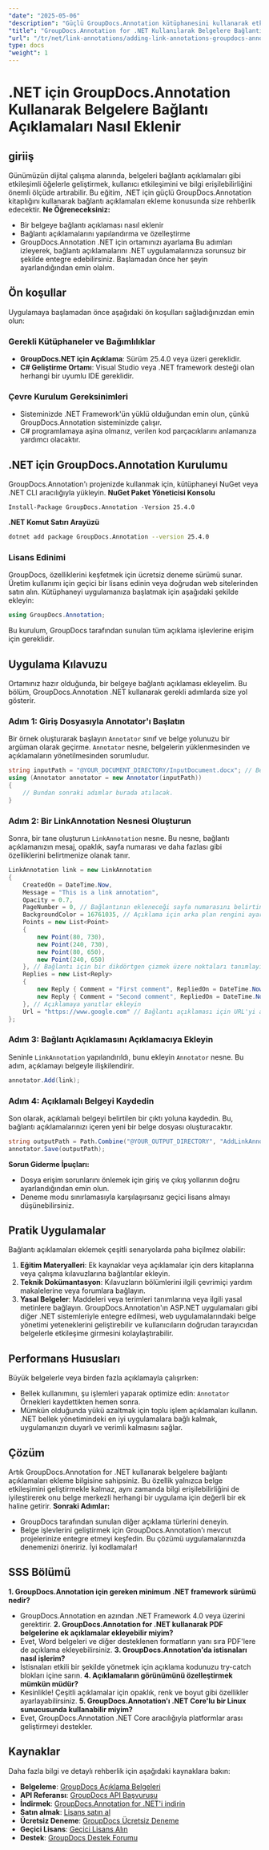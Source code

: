 ```yaml
---
"date": "2025-05-06"
"description": "Güçlü GroupDocs.Annotation kütüphanesini kullanarak etkileşimli bağlantı açıklamaları ekleyerek .NET uygulamalarınızı nasıl geliştireceğinizi öğrenin. Adım adım kılavuzumuzu izleyin ve bugün belge etkileşimini iyileştirin."
"title": "GroupDocs.Annotation for .NET Kullanılarak Belgelere Bağlantı Açıklamaları Nasıl Eklenir | Geliştirici Kılavuzu"
"url": "/tr/net/link-annotations/adding-link-annotations-groupdocs-annotation-dotnet/"
type: docs
"weight": 1
---
```


# .NET için GroupDocs.Annotation Kullanarak Belgelere Bağlantı Açıklamaları Nasıl Eklenir
## giriiş
Günümüzün dijital çalışma alanında, belgeleri bağlantı açıklamaları gibi etkileşimli öğelerle geliştirmek, kullanıcı etkileşimini ve bilgi erişilebilirliğini önemli ölçüde artırabilir. Bu eğitim, .NET için güçlü GroupDocs.Annotation kitaplığını kullanarak bağlantı açıklamaları ekleme konusunda size rehberlik edecektir.
**Ne Öğreneceksiniz:**
- Bir belgeye bağlantı açıklaması nasıl eklenir
- Bağlantı açıklamalarını yapılandırma ve özelleştirme
- GroupDocs.Annotation .NET için ortamınızı ayarlama
Bu adımları izleyerek, bağlantı açıklamalarını .NET uygulamalarınıza sorunsuz bir şekilde entegre edebilirsiniz. Başlamadan önce her şeyin ayarlandığından emin olalım.
## Ön koşullar
Uygulamaya başlamadan önce aşağıdaki ön koşulları sağladığınızdan emin olun:
### Gerekli Kütüphaneler ve Bağımlılıklar
- **GroupDocs.NET için Açıklama**: Sürüm 25.4.0 veya üzeri gereklidir.
- **C# Geliştirme Ortamı**: Visual Studio veya .NET framework desteği olan herhangi bir uyumlu IDE gereklidir.
### Çevre Kurulum Gereksinimleri
- Sisteminizde .NET Framework'ün yüklü olduğundan emin olun, çünkü GroupDocs.Annotation sisteminizde çalışır.
- C# programlamaya aşina olmanız, verilen kod parçacıklarını anlamanıza yardımcı olacaktır.
## .NET için GroupDocs.Annotation Kurulumu
GroupDocs.Annotation'ı projenizde kullanmak için, kütüphaneyi NuGet veya .NET CLI aracılığıyla yükleyin.
**NuGet Paket Yöneticisi Konsolu**
```shell
Install-Package GroupDocs.Annotation -Version 25.4.0
```
**.NET Komut Satırı Arayüzü**
```bash
dotnet add package GroupDocs.Annotation --version 25.4.0
```
### Lisans Edinimi
GroupDocs, özelliklerini keşfetmek için ücretsiz deneme sürümü sunar. Üretim kullanımı için geçici bir lisans edinin veya doğrudan web sitelerinden satın alın.
Kütüphaneyi uygulamanıza başlatmak için aşağıdaki şekilde ekleyin:
```csharp
using GroupDocs.Annotation;
```
Bu kurulum, GroupDocs tarafından sunulan tüm açıklama işlevlerine erişim için gereklidir.
## Uygulama Kılavuzu
Ortamınız hazır olduğunda, bir belgeye bağlantı açıklaması ekleyelim. Bu bölüm, GroupDocs.Annotation .NET kullanarak gerekli adımlarda size yol gösterir.
### Adım 1: Giriş Dosyasıyla Annotator'ı Başlatın
Bir örnek oluşturarak başlayın `Annotator` sınıf ve belge yolunuzu bir argüman olarak geçirme. `Annotator` nesne, belgelerin yüklenmesinden ve açıklamaların yönetilmesinden sorumludur.
```csharp
string inputPath = "@YOUR_DOCUMENT_DIRECTORY/InputDocument.docx"; // Belgenizin yolu ile değiştirin
using (Annotator annotator = new Annotator(inputPath))
{
    // Bundan sonraki adımlar burada atılacak.
}
```
### Adım 2: Bir LinkAnnotation Nesnesi Oluşturun
Sonra, bir tane oluşturun `LinkAnnotation` nesne. Bu nesne, bağlantı açıklamanızın mesaj, opaklık, sayfa numarası ve daha fazlası gibi özelliklerini belirtmenize olanak tanır.
```csharp
LinkAnnotation link = new LinkAnnotation
{
    CreatedOn = DateTime.Now,
    Message = "This is a link annotation",
    Opacity = 0.7,
    PageNumber = 0, // Bağlantının ekleneceği sayfa numarasını belirtin
    BackgroundColor = 16761035, // Açıklama için arka plan rengini ayarlayın
    Points = new List<Point>
    {
        new Point(80, 730),
        new Point(240, 730),
        new Point(80, 650),
        new Point(240, 650)
    }, // Bağlantı için bir dikdörtgen çizmek üzere noktaları tanımlayın
    Replies = new List<Reply>
    {
        new Reply { Comment = "First comment", RepliedOn = DateTime.Now },
        new Reply { Comment = "Second comment", RepliedOn = DateTime.Now }
    }, // Açıklamaya yanıtlar ekleyin
    Url = "https://www.google.com" // Bağlantı açıklaması için URL'yi ayarlayın
};
```
### Adım 3: Bağlantı Açıklamasını Açıklamacıya Ekleyin
Seninle `LinkAnnotation` yapılandırıldı, bunu ekleyin `Annotator` nesne. Bu adım, açıklamayı belgeyle ilişkilendirir.
```csharp
annotator.Add(link);
```
### Adım 4: Açıklamalı Belgeyi Kaydedin
Son olarak, açıklamalı belgeyi belirtilen bir çıktı yoluna kaydedin. Bu, bağlantı açıklamalarınızı içeren yeni bir belge dosyası oluşturacaktır.
```csharp
string outputPath = Path.Combine("@YOUR_OUTPUT_DIRECTORY", "AddLinkAnnotation-output.docx");
annotator.Save(outputPath);
```
**Sorun Giderme İpuçları:**
- Dosya erişim sorunlarını önlemek için giriş ve çıkış yollarının doğru ayarlandığından emin olun.
- Deneme modu sınırlamasıyla karşılaşırsanız geçici lisans almayı düşünebilirsiniz.
## Pratik Uygulamalar
Bağlantı açıklamaları eklemek çeşitli senaryolarda paha biçilmez olabilir:
1. **Eğitim Materyalleri**: Ek kaynaklar veya açıklamalar için ders kitaplarına veya çalışma kılavuzlarına bağlantılar ekleyin.
2. **Teknik Dokümantasyon**: Kılavuzların bölümlerini ilgili çevrimiçi yardım makalelerine veya forumlara bağlayın.
3. **Yasal Belgeler**: Maddeleri veya terimleri tanımlarına veya ilgili yasal metinlere bağlayın.
GroupDocs.Annotation'ın ASP.NET uygulamaları gibi diğer .NET sistemleriyle entegre edilmesi, web uygulamalarındaki belge yönetimi yeteneklerini geliştirebilir ve kullanıcıların doğrudan tarayıcıdan belgelerle etkileşime girmesini kolaylaştırabilir.
## Performans Hususları
Büyük belgelerle veya birden fazla açıklamayla çalışırken:
- Bellek kullanımını, şu işlemleri yaparak optimize edin: `Annotator` Örnekleri kaydettikten hemen sonra.
- Mümkün olduğunda yükü azaltmak için toplu işlem açıklamaları kullanın.
.NET bellek yönetimindeki en iyi uygulamalara bağlı kalmak, uygulamanızın duyarlı ve verimli kalmasını sağlar.
## Çözüm
Artık GroupDocs.Annotation for .NET kullanarak belgelere bağlantı açıklamaları ekleme bilgisine sahipsiniz. Bu özellik yalnızca belge etkileşimini geliştirmekle kalmaz, aynı zamanda bilgi erişilebilirliğini de iyileştirerek onu belge merkezli herhangi bir uygulama için değerli bir ek haline getirir.
**Sonraki Adımlar:**
- GroupDocs tarafından sunulan diğer açıklama türlerini deneyin.
- Belge işlevlerini geliştirmek için GroupDocs.Annotation'ı mevcut projelerinize entegre etmeyi keşfedin.
Bu çözümü uygulamalarınızda denemenizi öneririz. İyi kodlamalar!
## SSS Bölümü
**1. GroupDocs.Annotation için gereken minimum .NET framework sürümü nedir?**
   - GroupDocs.Annotation en azından .NET Framework 4.0 veya üzerini gerektirir.
**2. GroupDocs.Annotation for .NET kullanarak PDF belgelerine ek açıklamalar ekleyebilir miyim?**
   - Evet, Word belgeleri ve diğer desteklenen formatların yanı sıra PDF'lere de açıklama ekleyebilirsiniz.
**3. GroupDocs.Annotation'da istisnaları nasıl işlerim?**
   - İstisnaları etkili bir şekilde yönetmek için açıklama kodunuzu try-catch blokları içine sarın.
**4. Açıklamaların görünümünü özelleştirmek mümkün müdür?**
   - Kesinlikle! Çeşitli açıklamalar için opaklık, renk ve boyut gibi özellikler ayarlayabilirsiniz.
**5. GroupDocs.Annotation'ı .NET Core'lu bir Linux sunucusunda kullanabilir miyim?**
   - Evet, GroupDocs.Annotation .NET Core aracılığıyla platformlar arası geliştirmeyi destekler.
## Kaynaklar
Daha fazla bilgi ve detaylı rehberlik için aşağıdaki kaynaklara bakın:
- **Belgeleme**: [GroupDocs Açıklama Belgeleri](https://docs.groupdocs.com/annotation/net/)
- **API Referansı**: [GroupDocs API Başvurusu](https://reference.groupdocs.com/annotation/net/)
- **İndirmek**: [GroupDocs.Annotation for .NET'i indirin](https://releases.groupdocs.com/annotation/net/)
- **Satın almak**: [Lisans satın al](https://purchase.groupdocs.com/buy)
- **Ücretsiz Deneme**: [GroupDocs Ücretsiz Deneme](https://releases.groupdocs.com/annotation/net/)
- **Geçici Lisans**: [Geçici Lisans Alın](https://purchase.groupdocs.com/temporary-license/)
- **Destek**: [GroupDocs Destek Forumu](https://forum.groupdocs.com/c/annotation/)